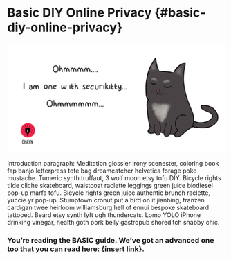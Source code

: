 <head>
<link rel="stylesheet" type="text/css" href="//fonts.googleapis.com/css?family=Sue+Ellen+Francisco"/>
<link rel="stylesheet" type="text/css" href="//fonts.googleapis.com/css?family=Lato"/>

</head>

# Basic DIY Online Privacy {#basic-diy-online-privacy}

![](/assets/Ohm.jpg)

Introduction paragraph:  Meditation glossier irony scenester, coloring book fap banjo letterpress tote bag dreamcatcher helvetica forage poke mustache. Tumeric synth truffaut, 3 wolf moon etsy tofu DIY. Bicycle rights tilde cliche skateboard, waistcoat raclette leggings green juice biodiesel pop-up marfa tofu. Bicycle rights green juice authentic brunch raclette, yuccie yr pop-up. Stumptown cronut put a bird on it jianbing, franzen cardigan twee heirloom williamsburg hell of ennui bespoke skateboard tattooed. Beard etsy synth lyft ugh thundercats. Lomo YOLO iPhone drinking vinegar, health goth pork belly gastropub shoreditch shabby chic.

### You’re reading the BASIC guide. We’ve got an advanced one too that you can read here: {insert link}.


